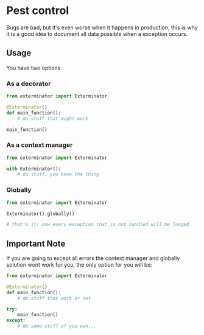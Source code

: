 # Pest control

Bugs are bad, but it's even worse when it happens in production, this is why it is a good idea to document all data possible when a exception occurs.

## Usage

You have two options.

### As a decorator

``` python
from exterminator import Exterminator

@Exterminator()
def main_function():
    # do stuff that might work

main_function()
```

### As a context manager

``` python
from exterminator import Exterminator

with Exterminator():
    # do stuff, you know the thing
```

### Globally

``` python
from exterminator import Exterminator

Exterminator().globally()

# that's it! now every exception that is not handled will be looged
```

## Important Note

If you are going to except all errors the context manager and globally solution wont work for you, the only option for you will be:

``` python
from exterminator import Exterminator

@Exterminator()
def main_function():
    # do stuff that work or not

try:
    main_function()
except:
    # do some stuff of you own...
```
